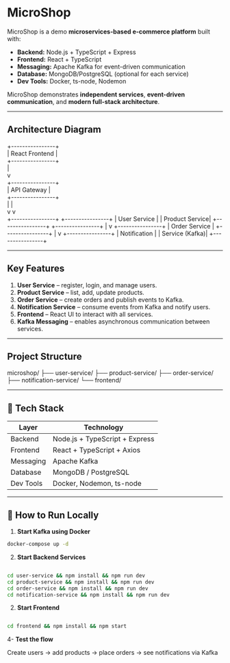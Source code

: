 # MicroShop

MicroShop is a demo **microservices-based e-commerce platform** built with:

- **Backend:** Node.js + TypeScript + Express  
- **Frontend:** React + TypeScript  
- **Messaging:** Apache Kafka for event-driven communication  
- **Database:** MongoDB/PostgreSQL (optional for each service)  
- **Dev Tools:** Docker, ts-node, Nodemon  

MicroShop demonstrates **independent services**, **event-driven communication**, and **modern full-stack architecture**.

---

## Architecture Diagram

   +----------------+        
   | React Frontend |        
   +----------------+        
           |                       
           v                       
   +----------------+        
   | API Gateway    |        
   +----------------+        
      |        |                 
      v        v                 
+----------------+ +----------------+
| User Service | | Product Service|
+----------------+ +----------------+
|
v
+----------------+
| Order Service |
+----------------+
|
v
+----------------+
| Notification |
| Service (Kafka)|
+----------------+

---

## Key Features

1. **User Service** – register, login, and manage users.  
2. **Product Service** – list, add, update products.  
3. **Order Service** – create orders and publish events to Kafka.  
4. **Notification Service** – consume events from Kafka and notify users.  
5. **Frontend** – React UI to interact with all services.  
6. **Kafka Messaging** – enables asynchronous communication between services.  

---

## Project Structure

microshop/
├── user-service/
├── product-service/
├── order-service/
├── notification-service/
└── frontend/



---

## 🔹 Tech Stack

| Layer          | Technology                        |
|----------------|----------------------------------|
| Backend        | Node.js + TypeScript + Express   |
| Frontend       | React + TypeScript + Axios       |
| Messaging      | Apache Kafka                     |
| Database       | MongoDB / PostgreSQL             |
| Dev Tools      | Docker, Nodemon, ts-node         |

---

## 🔹 How to Run Locally

1. **Start Kafka using Docker**  
```bash
docker-compose up -d

```

2. **Start Backend Services**
```bash

cd user-service && npm install && npm run dev
cd product-service && npm install && npm run dev
cd order-service && npm install && npm run dev
cd notification-service && npm install && npm run dev

```

2. **Start Frontend**

```bash

cd frontend && npm install && npm start

```

4- **Test the flow**

Create users → add products → place orders → see notifications via Kafka